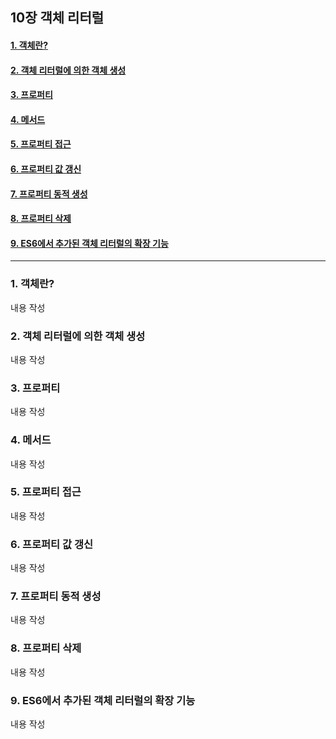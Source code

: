 ## 10장 객체 리터럴

#### [1. 객체란?](#1.-객체란?)
#### [2. 객체 리터럴에 의한 객체 생성](#2.-객체-리터럴에-의한-객체-생성)
#### [3. 프로퍼티](#3.-프로퍼티)
#### [4. 메서드](#4.-메서드)
#### [5. 프로퍼티 접근](#5.-프로퍼티-접근)
#### [6. 프로퍼티 값 갱신](#6.-프로퍼티-값-갱신)
#### [7. 프로퍼티 동적 생성](#7.-프로퍼티-동적-생성)
#### [8. 프로퍼티 삭제](#8.-프로퍼티-삭제)
#### [9. ES6에서 추가된 객체 리터럴의 확장 기능](#9.-ES6에서-추가된-객체-리터럴의-확장-기능)

***

### 1. 객체란?

내용 작성

### 2. 객체 리터럴에 의한 객체 생성

내용 작성

### 3. 프로퍼티

내용 작성

### 4. 메서드

내용 작성

### 5. 프로퍼티 접근

내용 작성

### 6. 프로퍼티 값 갱신

내용 작성

### 7. 프로퍼티 동적 생성

내용 작성

### 8. 프로퍼티 삭제

내용 작성

### 9. ES6에서 추가된 객체 리터럴의 확장 기능

내용 작성

